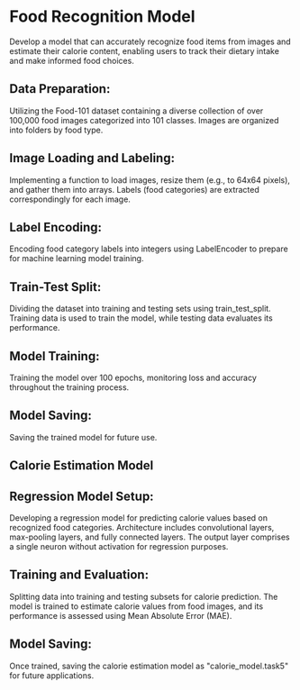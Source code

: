 # Food Recognition Model
Develop a model that can accurately recognize food items from images and estimate their calorie content, enabling users to track their dietary intake and make informed food choices.

## Data Preparation:

Utilizing the Food-101 dataset containing a diverse collection of over 100,000 food images categorized into 101 classes. Images are organized into folders by food type.

## Image Loading and Labeling:

Implementing a function to load images, resize them (e.g., to 64x64 pixels), and gather them into arrays. Labels (food categories) are extracted correspondingly for each image.

## Label Encoding:

Encoding food category labels into integers using LabelEncoder to prepare for machine learning model training.

## Train-Test Split:

Dividing the dataset into training and testing sets using train_test_split. Training data is used to train the model, while testing data evaluates its performance.

## Model Training:

Training the model over 100 epochs, monitoring loss and accuracy throughout the training process.

## Model Saving:

Saving the trained model for future use.

## Calorie Estimation Model

## Regression Model Setup:

Developing a regression model for predicting calorie values based on recognized food categories. Architecture includes convolutional layers, max-pooling layers, and fully connected layers. The output layer comprises a single neuron without activation for regression purposes.

## Training and Evaluation:

Splitting data into training and testing subsets for calorie prediction. The model is trained to estimate calorie values from food images, and its performance is assessed using Mean Absolute Error (MAE).

## Model Saving:

Once trained, saving the calorie estimation model as "calorie_model.task5" for future applications.


